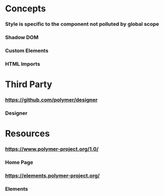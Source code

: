 # Concepts
### Style is specific to the component not polluted by global scope
### Shadow DOM
### Custom Elements
### HTML Imports
# Third Party
### https://github.com/polymer/designer
### Designer
# Resources
### https://www.polymer-project.org/1.0/
### Home Page
### https://elements.polymer-project.org/
### Elements

